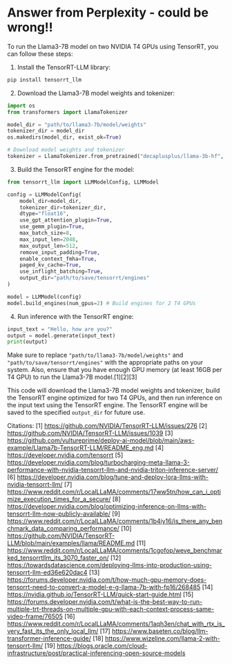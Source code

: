 # Answer from Perplexity - could be wrong!!
To run the Llama3-7B model on two NVIDIA T4 GPUs using TensorRT, you can follow these steps:

1. Install the TensorRT-LLM library:

```python
pip install tensorrt_llm
```

2. Download the Llama3-7B model weights and tokenizer:

```python
import os
from transformers import LlamaTokenizer

model_dir = "path/to/llama3-7b/model/weights"
tokenizer_dir = model_dir
os.makedirs(model_dir, exist_ok=True)

# Download model weights and tokenizer
tokenizer = LlamaTokenizer.from_pretrained("decaplusplus/llama-3b-hf", cache_dir=tokenizer_dir)
```

3. Build the TensorRT engine for the model:

```python
from tensorrt_llm import LLMModelConfig, LLMModel

config = LLMModelConfig(
    model_dir=model_dir,
    tokenizer_dir=tokenizer_dir,
    dtype="float16",
    use_gpt_attention_plugin=True,
    use_gemm_plugin=True,
    max_batch_size=8,
    max_input_len=2048,
    max_output_len=512,
    remove_input_padding=True,
    enable_context_fmha=True,
    paged_kv_cache=True,
    use_inflight_batching=True,
    output_dir="path/to/save/tensorrt/engines"
)

model = LLMModel(config)
model.build_engines(num_gpus=2) # Build engines for 2 T4 GPUs
```

4. Run inference with the TensorRT engine:

```python
input_text = "Hello, how are you?"
output = model.generate(input_text)
print(output)
```

Make sure to replace `"path/to/llama3-7b/model/weights"` and `"path/to/save/tensorrt/engines"` with the appropriate paths on your system. Also, ensure that you have enough GPU memory (at least 16GB per T4 GPU) to run the Llama3-7B model.[1][2][3]

This code will download the Llama3-7B model weights and tokenizer, build the TensorRT engine optimized for two T4 GPUs, and then run inference on the input text using the TensorRT engine. The TensorRT engine will be saved to the specified `output_dir` for future use.

Citations:
[1] https://github.com/NVIDIA/TensorRT-LLM/issues/276
[2] https://github.com/NVIDIA/TensorRT-LLM/issues/1039
[3] https://github.com/vultureprime/deploy-ai-model/blob/main/aws-example/Llama7b-TensorRT-LLM/README_eng.md
[4] https://developer.nvidia.com/tensorrt
[5] https://developer.nvidia.com/blog/turbocharging-meta-llama-3-performance-with-nvidia-tensorrt-llm-and-nvidia-triton-inference-server/
[6] https://developer.nvidia.com/blog/tune-and-deploy-lora-llms-with-nvidia-tensorrt-llm/
[7] https://www.reddit.com/r/LocalLLaMA/comments/17ww5tn/how_can_i_optimize_execution_times_for_a_secure/
[8] https://developer.nvidia.com/blog/optimizing-inference-on-llms-with-tensorrt-llm-now-publicly-available/
[9] https://www.reddit.com/r/LocalLLaMA/comments/1b4iy16/is_there_any_benchmark_data_comparing_performance/
[10] https://github.com/NVIDIA/TensorRT-LLM/blob/main/examples/llama/README.md
[11] https://www.reddit.com/r/LocalLLaMA/comments/1cgofop/weve_benchmarked_tensorrtllm_its_3070_faster_on/
[12] https://towardsdatascience.com/deploying-llms-into-production-using-tensorrt-llm-ed36e620dac4
[13] https://forums.developer.nvidia.com/t/how-much-gpu-memory-does-tensorrt-need-to-convert-a-model-e-g-llama-7b-with-fp16/268485
[14] https://nvidia.github.io/TensorRT-LLM/quick-start-guide.html
[15] https://forums.developer.nvidia.com/t/what-is-the-best-way-to-run-multiple-trt-threads-on-multiple-gpu-with-each-context-process-same-video-frame/76505
[16] https://www.reddit.com/r/LocalLLaMA/comments/1aqh3en/chat_with_rtx_is_very_fast_its_the_only_local_llm/
[17] https://www.baseten.co/blog/llm-transformer-inference-guide/
[18] https://www.wizeline.com/llama-2-with-tensorrt-llm/
[19] https://blogs.oracle.com/cloud-infrastructure/post/practical-inferencing-open-source-models